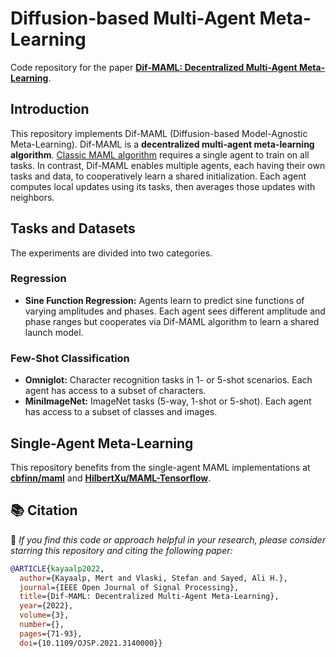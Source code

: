 # Diffusion-based Multi-Agent Meta-Learning

Code repository for the paper [**Dif-MAML: Decentralized Multi-Agent Meta-Learning**](https://ieeexplore.ieee.org/stamp/stamp.jsp?tp=&arnumber=9669064).

## Introduction

This repository implements Dif-MAML (Diffusion-based Model-Agnostic Meta-Learning). Dif-MAML is a **decentralized multi-agent meta-learning algorithm**. [Classic MAML algorithm](https://proceedings.mlr.press/v70/finn17a.html) requires a single agent to train on all tasks. In contrast, Dif-MAML enables multiple agents, each having their own tasks and data, to cooperatively learn a shared initialization. Each agent computes local updates using its tasks, then averages those updates with neighbors. 

## Tasks and Datasets

The experiments are divided into two categories. 

### Regression
- **Sine Function Regression:** Agents learn to predict sine functions of varying amplitudes and phases. Each agent sees different amplitude and phase ranges but cooperates via Dif-MAML algorithm to learn a shared launch model.

### Few-Shot Classification
- **Omniglot:** Character recognition tasks in 1- or 5-shot scenarios. Each agent has access to a subset of characters. 
- **MiniImageNet:** ImageNet tasks (5-way, 1-shot or 5-shot). Each agent has access to a subset of classes and images.

## Single-Agent Meta-Learning

This repository benefits from the single-agent MAML implementations at [**cbfinn/maml**](https://github.com/cbfinn/maml) and [**HilbertXu/MAML-Tensorflow**](https://github.com/HilbertXu/MAML-Tensorflow).

## 📚 Citation

🌟 *If you find this code or approach helpful in your research, please consider starring this repository and citing the following paper:*

```bibtex
@ARTICLE{kayaalp2022,
  author={Kayaalp, Mert and Vlaski, Stefan and Sayed, Ali H.},
  journal={IEEE Open Journal of Signal Processing}, 
  title={Dif-MAML: Decentralized Multi-Agent Meta-Learning}, 
  year={2022},
  volume={3},
  number={},
  pages={71-93},
  doi={10.1109/OJSP.2021.3140000}}


